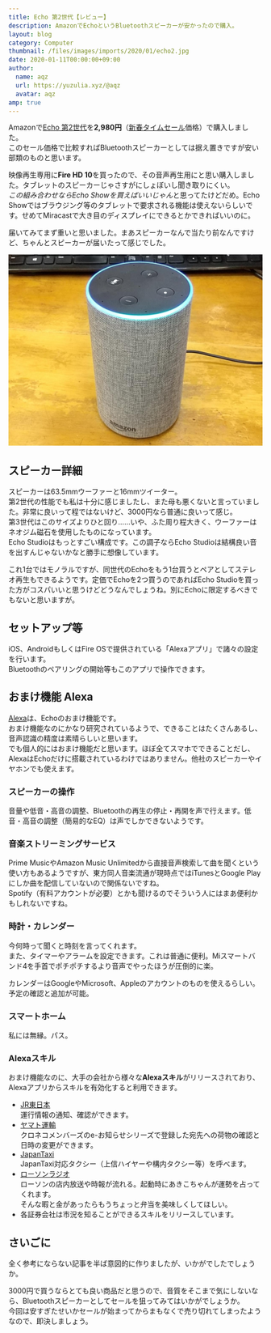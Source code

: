 ```yaml
---
title: Echo 第2世代【レビュー】
description: AmazonでEchoというBluetoothスピーカーが安かったので購入。
layout: blog
category: Computer
thumbnail: /files/images/imports/2020/01/echo2.jpg
date: 2020-01-11T00:00:00+09:00
author:
  name: aqz
  url: https://yuzulia.xyz/@aqz
  avatar: aqz
amp: true
---
```

Amazonで[Echo 第2世代](https://www.amazon.co.jp/dp/B074B17MJ6/)を**2,980円**（[新春タイムセール](https://www.lifehacker.jp/2020/01/amazon-timesale-hatsuuri-2020-0103.html)価格）で購入しました。  
このセール価格で比較すればBluetoothスピーカーとしては据え置きですが安い部類のものと思います。

映像再生専用に**Fire HD 10**を買ったので、その音声再生用にと思い購入しました。タブレットのスピーカーじゃさすがにしょぼいし聞き取りにくい。  
*この組み合わせならEcho Showを買えばいいじゃん*と思ってたけどだめ。Echo Showではブラウジング等のタブレットで要求される機能は使えないらしいです。せめてMiracastで大き目のディスプレイにできるとかできればいいのに。

届いてみてまず重いと思いました。まあスピーカーなんで当たり前なんですけど、ちゃんとスピーカーが届いたって感じでした。

![Echo 第2世代](/files/images/imports/2020/01/echo2.jpg)

## スピーカー詳細
スピーカーは63.5mmウーファーと16mmツイーター。   
第2世代の性能でも私は十分に感じましたし、また母も悪くないと言っていました。非常に良いって程ではないけど、3000円なら普通に良いって感じ。  
第3世代はこのサイズよりひと回り……いや、ふた周り程大きく、ウーファーはネオジム磁石を使用したものになっています。  
Echo Studioはもっとすごい構成です。この調子ならEcho Studioは結構良い音を出すんじゃないかなと勝手に想像しています。

これ1台ではモノラルですが、同世代のEchoをもう1台買うとペアとしてステレオ再生もできるようです。定価でEchoを2つ買うのであればEcho Studioを買った方がコスパいいと思うけどどうなんでしょうね。別にEchoに限定するべきでもないと思いますが。

## セットアップ等
iOS、AndroidもしくはFire OSで提供されている「Alexaアプリ」で諸々の設定を行います。  
Bluetoothのペアリングの開始等もこのアプリで操作できます。

## おまけ機能 Alexa
[Alexa](https://www.amazon.co.jp/meet-alexa/b?node=5485773051)は、Echoのおまけ機能です。  
おまけ機能なのにかなり研究されているようで、できることはたくさんあるし、音声認識の精度は素晴らしいと思います。  
でも個人的にはおまけ機能だと思います。ほぼ全てスマホでできることだし、AlexaはEchoだけに搭載されているわけではありません。他社のスピーカーやイヤホンでも使えます。

### スピーカーの操作
音量や低音・高音の調整、Bluetoothの再生の停止・再開を声で行えます。低音・高音の調整（簡易的なEQ）は声でしかできないようです。

### 音楽ストリーミングサービス
Prime MusicやAmazon Music Unlimitedから直接音声検索して曲を聞くという使い方もあるようですが、東方同人音楽流通が現時点ではiTunesとGoogle Playにしか曲を配信していないので関係ないですね。  
Spotify（有料アカウントが必要）とかも聞けるのでそういう人にはまあ便利かもしれないですね。

### 時計・カレンダー
今何時って聞くと時刻を言ってくれます。  
また、タイマーやアラームを設定できます。これは普通に便利。Miスマートバンド4を手首でポチポチするより音声でやったほうが圧倒的に楽。

カレンダーはGoogleやMicrosoft、Appleのアカウントのものを使えるらしい。予定の確認と追加が可能。

### スマートホーム
私には無縁。パス。

### Alexaスキル
おまけ機能なのに、大手の会社から様々な**Alexaスキル**がリリースされており、Alexaアプリからスキルを有効化すると利用できます。

- [JR東日本](https://www.amazon.co.jp/dp/B074QH7GM5)  
  運行情報の通知、確認ができます。
- [ヤマト運輸](https://www.amazon.co.jp/gp/product/B07SYHT71S)  
  クロネコメンバーズのe-お知らせシリーズで登録した宛先への荷物の確認と日時の変更ができます。
- [JapanTaxi](https://www.amazon.co.jp/dp/B07H8QPJGC/)  
  JapanTaxi対応タクシー（上信ハイヤーや構内タクシー等）を呼べます。
- [ローソンラジオ](https://www.amazon.co.jp/dp/B07C5MBQ57)  
  ローソンの店内放送や時報が流れる。起動時にあきこちゃんが運勢を占ってくれます。  
  そんな暇と金があったらもうちょっと弁当を美味しくしてほしい。
- 各証券会社は市況を知ることができるスキルをリリースしています。

## さいごに
全く参考にならない記事を半ば意図的に作りましたが、いかがでしたでしょうか。

3000円で買うならとても良い商品だと思うので、音質をそこまで気にしないなら、Bluetoothスピーカーとしてセールを狙ってみてはいかがでしょうか。  
今回は安すぎたせいかセールが始まってからまもなくで売り切れてしまったようなので、即決しましょう。
